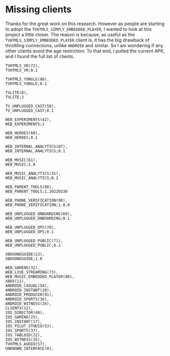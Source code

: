 # Missing clients

Thanks for the great work on this research. However as people are starting to
adopt the `TVHTML5_SIMPLY_EMBEDDED_PLAYER`, I wanted to look at this project a
little closer. The reason is because, as useful as the
`TVHTML5_SIMPLY_EMBEDDED_PLAYER` client is, it has the big drawback of
throttling connections, unlike `ANDROID` and similar. So I am wondering if any
other clients avoid the age restriction. To that end, I pulled the current APK,
and I found the full list of clients.

~~~
TVHTML5_VR(72),
TVHTML5_VR;0.1

TVHTML5_YONGLE(80),
TVHTML5_YONGLE;0.1

TVLITE(8),
TVLITE;2

TV_UNPLUGGED_CAST(58),
TV_UNPLUGGED_CAST;0.1

WEB_EXPERIMENTS(42),
WEB_EXPERIMENTS;1

WEB_HEROES(60),
WEB_HEROES;0.1

WEB_INTERNAL_ANALYTICS(87),
WEB_INTERNAL_ANALYTICS;0.1

WEB_MUSIC(61),
WEB_MUSIC;1.0

WEB_MUSIC_ANALYTICS(31),
WEB_MUSIC_ANALYTICS;0.2

WEB_PARENT_TOOLS(88),
WEB_PARENT_TOOLS;1.20220330

WEB_PHONE_VERIFICATION(90),
WEB_PHONE_VERIFICATION;1.0.0

WEB_UNPLUGGED_ONBOARDING(69),
WEB_UNPLUGGED_ONBOARDING;0.1

WEB_UNPLUGGED_OPS(70),
WEB_UNPLUGGED_OPS;0.1

WEB_UNPLUGGED_PUBLIC(71),
WEB_UNPLUGGED_PUBLIC;0.1

XBOXONEGUIDE(13),
XBOXONEGUIDE;1.0

WEB_GAMING(32),
WEB_LIVE_STREAMING(73),
WEB_MUSIC_EMBEDDED_PLAYER(86),
XBOX(11),
ANDROID_CASUAL(54),
ANDROID_INSTANT(20),
ANDROID_PRODUCER(91),
ANDROID_SPORTS(36),
ANDROID_WITNESS(34),
CLIENTX(12),
IOS_DIRECTOR(40),
IOS_GAMING(25),
IOS_INSTANT(17),
IOS_PILOT_STUDIO(53),
IOS_SPORTS(37),
IOS_TABLOID(22),
IOS_WITNESS(35),
TVHTML5_AUDIO(57),
UNKNOWN_INTERFACE(0),
~~~
